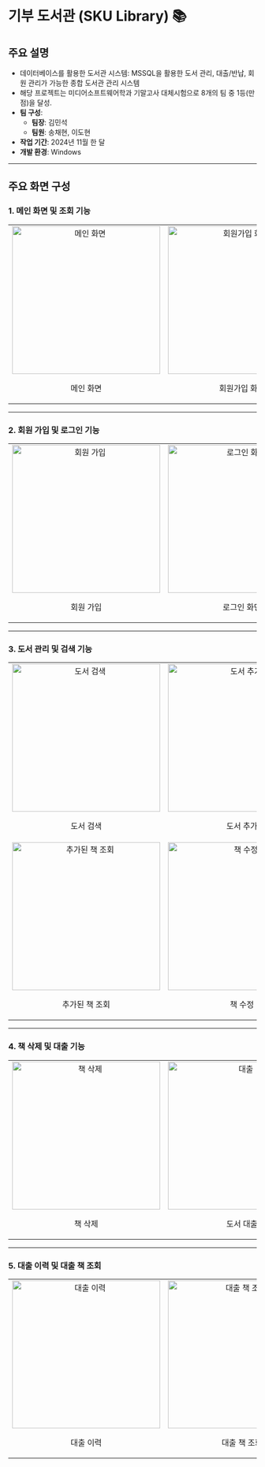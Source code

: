 # 기부 도서관 (SKU Library) 📚

## 주요 설명
- 데이터베이스를 활용한 도서관 시스템: MSSQL을 활용한 도서 관리, 대출/반납, 회원 관리가 가능한 종합 도서관 관리 시스템
- 해당 프로젝트는 미디어소프트웨어학과 기말고사 대체시험으로 8개의 팀 중 1등(만점)을 달성.
- **팀 구성**:
  - **팀장**: 김민석
  - **팀원**: 송채현, 이도현
- **작업 기간**: 2024년 11월 한 달
- **개발 환경**: Windows

---

## 주요 화면 구성

### 1. 메인 화면 및 조회 기능
<table>
  <tr>
    <td align="center">
      <img src="https://github.com/user-attachments/assets/6bf7c99f-46b6-46cb-b554-8b1080ed4b26" alt="메인 화면" width="300">
      <p>메인 화면</p>
    </td>
    <td align="center">
      <img src="https://github.com/user-attachments/assets/signup.jpg" alt="회원가입 화면" width="300">
      <p>회원가입 화면</p>
    </td>
  </tr>
</table>

---

### 2. 회원 가입 및 로그인 기능
<table>
  <tr>
    <td align="center">
      <img src="https://github.com/user-attachments/assets/55ce6f97-dbd3-4ad5-b0ed-7c1a83b7070b" alt="회원 가입" width="300">
      <p>회원 가입</p>
    </td>
    <td align="center">
      <img src="https://github.com/user-attachments/assets/55ce6f97-dbd3-4ad5-b0ed-7c1a83b7070b" alt="로그인 화면" width="300">
      <p>로그인 화면</p>
    </td>
  </tr>
</table>

---

### 3. 도서 관리 및 검색 기능
<table>
  <tr>
    <td align="center">
      <img src="https://github.com/user-attachments/assets/748f684b-d80c-407f-a719-de0b5e57dab1" alt="도서 검색" width="300">
      <p>도서 검색</p>
    </td>
    <td align="center">
      <img src="https://github.com/user-attachments/assets/e2a93ad7-d971-4eb7-bd1c-c6a7af601108" alt="도서 추가" width="300">
      <p>도서 추가</p>
    </td>
  </tr>
  <tr>
    <td align="center">
      <img src="https://github.com/user-attachments/assets/63eab0bb-17d7-4e97-8026-0aa6cbeb5bbc" alt="추가된 책 조회" width="300">
      <p>추가된 책 조회</p>
    </td>
    <td align="center">
      <img src="https://github.com/user-attachments/assets/ca1c4ed8-b6e5-4ffa-b266-b99208332088" alt="책 수정" width="300">
      <p>책 수정</p>
    </td>
  </tr>
</table>

---

### 4. 책 삭제 및 대출 기능
<table>
  <tr>
    <td align="center">
      <img src="https://github.com/user-attachments/assets/4dc13413-bb3b-4e37-8e29-e27aac794893" alt="책 삭제" width="300">
      <p>책 삭제</p>
    </td>
    <td align="center">
      <img src="https://github.com/user-attachments/assets/e2b428c1-3406-42b1-a526-14b90fd9bbad" alt="대출" width="300">
      <p>도서 대출</p>
    </td>
  </tr>
</table>

---

### 5. 대출 이력 및 대출 책 조회
<table>
  <tr>
    <td align="center">
      <img src="https://github.com/user-attachments/assets/98e2ef43-6e9d-4ad4-8728-3ac484ac6545" alt="대출 이력" width="300">
      <p>대출 이력</p>
    </td>
    <td align="center">
      <img src="https://github.com/user-attachments/assets/57a86683-caf0-4305-b670-8196e227d8c9" alt="대출 책 조회" width="300">
      <p>대출 책 조회</p>
    </td>
  </tr>
</table>
